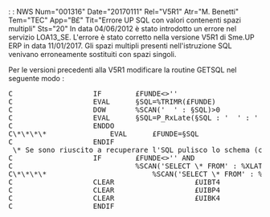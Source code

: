  :  : NWS Num="001316" Date="20170111" Rel="V5R1" Atr="M. Benetti" Tem="TEC" App="B£" Tit="Errore UP SQL con valori contenenti spazi multipli" Sts="20"
In data 04/06/2012 è stato introdotto un errore nel servizio LOA13_SE.
L'errore è stato corretto nella versione V5R1 di Sme.UP ERP in data 11/01/2017.
Gli spazi multipli presenti nell'istruzione SQL venivano erroneamente sostituiti con spazi singoli.

Per le versioni precedenti alla V5R1 modificare la routine GETSQL nel seguente modo : 

<pre>
C                   IF        £FUNDE<>''
C                   EVAL      §SQL=%TRIMR(£FUNDE)
C                   DOW       %SCAN('  ' : §SQL)>0
C                   EVAL      §SQL=P_RxLate(§SQL : '  ' : ' ')
C                   ENDDO
C\*\*\*\*               EVAL      £FUNDE=§SQL                                    <-- RIGA COMMENTATA
C                   ENDIF
 \* Se sono riuscito a recuperare l'SQL pulisco lo schema (che non va usato)
C                   IF        £FUNDE<>'' AND
C                             %SCAN('SELECT \* FROM' : %XLATE(lo : up : §SQL))=0    <-- RIGA AGGIUNTA
C\*\*\*\*                         %SCAN('SELECT \* FROM' : %XLATE(lo : up : £FUNDE))=0  <-- RIGA COMMENTATA
C                   CLEAR                   £UIBT4
C                   CLEAR                   £UIBP4
C                   CLEAR                   £UIBK4
C                   ENDIF
</pre>
